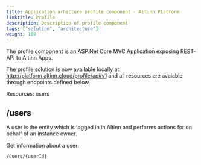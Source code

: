 ```yaml
---
title: Application arhicture profile component - Altinn Platform
linktitle: Profile
description: Description of profile component
tags: ["solution", "architecture"]
weight: 100
---
```


The profile component is an ASP.Net Core MVC Application exposing REST-API to Altinn Apps.

The profile solution is now available locally at http://platform.altinn.cloud/profile/api/v1 and all resources are avaiable through endpoints defined below.

Resources: users

## /users
A user is the entity which is logged in in Altinn and performs actions for on behalf of an instance owner.

Get information about a user:

```http
/users/{userId}
```
